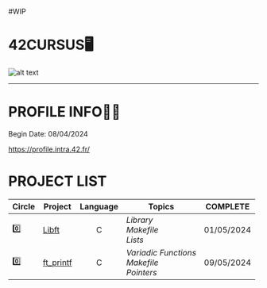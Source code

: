 #WIP

# 42CURSUS🖥️
![alt text](https://media.licdn.com/dms/image/D4D12AQH87JCWFrJa0w/article-cover_image-shrink_600_2000/0/1663149034083?e=2147483647&v=beta&t=WTDV1QJflRlzNIOafKgUuYaQANdUDvRobPYfe2Wd4bI)
***

# PROFILE INFO👷‍♀️
Begin Date: 08/04/2024

https://profile.intra.42.fr/

# PROJECT LIST
| Circle | Project | Language | Topics | COMPLETE |
| ------ | ------- | :------: | ------ | :------: |
| 0️⃣ | [Libft](https://github.com/Ancava2000/42Cursus/tree/main/libft)| C |  *Library <br /> Makefile <br /> Lists* | 01/05/2024 |
| 0️⃣ | [ft_printf](https://github.com/Ancava2000/42Cursus/tree/main/printf)| C |  *Variadic Functions <br /> Makefile <br /> Pointers* | 09/05/2024 |
